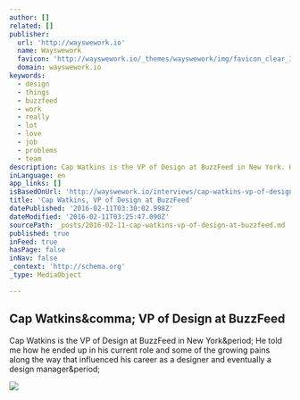 ```yaml
---
author: []
related: []
publisher:
  url: 'http://wayswework.io'
  name: Wayswework
  favicon: 'http://wayswework.io/_themes/wayswework/img/favicon_clear_32.png'
  domain: wayswework.io
keywords:
  - design
  - things
  - buzzfeed
  - work
  - really
  - lot
  - love
  - job
  - problems
  - team
description: Cap Watkins is the VP of Design at BuzzFeed in New York. He told me how he ended up in his current role and some of the growing pains along the way that influenced his career as a designer and eventually a design manager.
inLanguage: en
app_links: []
isBasedOnUrl: 'http://wayswework.io/interviews/cap-watkins-vp-of-design-at-buzzfeed'
title: 'Cap Watkins, VP of Design at BuzzFeed'
datePublished: '2016-02-11T03:30:02.998Z'
dateModified: '2016-02-11T03:25:47.090Z'
sourcePath: _posts/2016-02-11-cap-watkins-vp-of-design-at-buzzfeed.md
published: true
inFeed: true
hasPage: false
inNav: false
_context: 'http://schema.org'
_type: MediaObject

---
```

<article style=""><h1>Cap Watkins&amp;comma; VP of Design at BuzzFeed</h1><p>Cap Watkins is the VP of Design at BuzzFeed in New York&amp;period; He told me how he ended up in his current role and some of the growing pains along the way that influenced his career as a designer and eventually a design manager&amp;period;</p><img src="http://wayswework.io/assets/img/headerphotos/CapWatkins-20160201113528.jpeg" /></article>